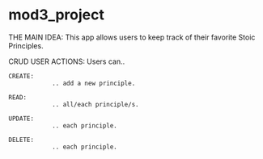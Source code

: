 # mod3_project

THE MAIN IDEA:
This app allows users to keep track of their favorite Stoic Principles. 

CRUD USER ACTIONS: 
Users can.. 

    CREATE: 
                .. add a new principle.

    READ: 
                .. all/each principle/s.

    UPDATE:
                .. each principle.

    DELETE: 
                .. each principle.